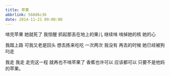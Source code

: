 ```yaml
---
title: 苹果
abbrlink: 568d6c36
date: 2014-11-21 09:00:00
---
```


啃完苹果
她就死了
我惊醒
抓起那丢在地上的果儿
继续啃
啃掉她的核
她的心

我踏上路
可我又老是回头
想去拣来吃吃
一次两次
我没有
再去的时候
她已经被狗叼走

我走
我走
走完这一程
就再也不啃苹果了
香蕉也许可以
应该都可以
只要不是他妈的苹果。
